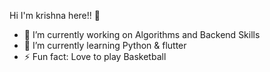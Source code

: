  Hi I'm krishna here!! 👋


- 🔭 I’m currently working on Algorithms and Backend Skills
- 🌱 I’m currently learning Python & flutter
- ⚡ Fun fact: Love to play Basketball
